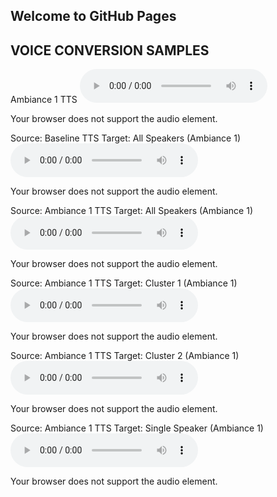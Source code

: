 ## Welcome to GitHub Pages

## VOICE CONVERSION SAMPLES

Ambiance 1 TTS
<audio controls="controls" src="https://soundcloud.com/emma-hughson/overlay1/s-WBeLtDrBHxC?utm_source=clipboard&utm_medium=text&utm_campaign=social_sharing">
<p>Your browser does not support the audio element.</p>
</audio>

Source: Baseline TTS Target: All Speakers (Ambiance 1)
<audio controls="controls" src="audio/4.m4a">
<p>Your browser does not support the audio element.</p>
</audio>

Source: Ambiance 1 TTS Target: All Speakers (Ambiance 1)
<audio controls="controls" src="audio/5.m4a">
<p>Your browser does not support the audio element.</p>
</audio>

Source: Ambiance 1 TTS Target: Cluster 1 (Ambiance 1)
<audio controls="controls" src="audio/6.m4a">
<p>Your browser does not support the audio element.</p>
</audio>

Source: Ambiance 1 TTS Target: Cluster 2 (Ambiance 1)
<audio controls="controls" src="audio/7.m4a">
<p>Your browser does not support the audio element.</p>
</audio>

Source: Ambiance 1 TTS Target: Single Speaker (Ambiance 1)
<audio controls="controls" src="audio/8.m4a">
<p>Your browser does not support the audio element.</p>
</audio>
